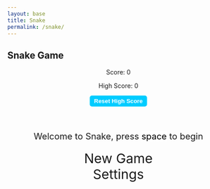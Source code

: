 ```yaml
---
layout: base
title: Snake
permalink: /snake/
---
```


<style>
    body {
    }

    .wrap {
        margin-left: auto;
        margin-right: auto;
    }

    canvas {
        display: none;
        border-style: solid;
        border-width: 10px;
        border-color:rgb(8, 12, 245);
    }

    canvas:focus {
        outline: none;
    }

    /* All screens style */
    #gameover p,
    #setting p,
    #menu p {
        font-size: 20px;
    }

    #gameover a,
    #setting a,
    #menu a {
        font-size: 30px;
        display: block;
    }

    #gameover a:hover,
    #setting a:hover,
    #menu a:hover {
        cursor: pointer;
    }

    #menu {
        display: block;
    }

    #gameover,
    #setting {
        display: none;
    }

    #setting input {
        display: none;
    }

    #setting label {
        cursor: pointer;
    }

    #setting input:checked+label {
        background-color: #FFF;
        color: #000;
    }
</style>

<h2>Snake Game</h2>
<div class="container">
    <header class="pb-3 mb-4 border-bottom border-primary text-dark">
        <p class="fs-4">Score: <span id="score_value">0</span></p>
        <p class="fs-4">High Score: <span id="high_score_value">0</span></p>
        <button id="reset_high_score" style="background-color:rgb(0, 204, 255); color: white; padding: 5px 10px; border: none; border-radius: 5px; font-weight: bold; cursor: pointer;">
            Reset High Score
        </button>
    </header>
    <div class="container bg-secondary" style="text-align:center;">
        <!-- Main Menu -->
        <div id="menu" class="py-4 text-light">
            <p>Welcome to Snake, press <span style="background-color: #FFFFFF; color: #000000">space</span> to begin</p>
            <a id="new_game" class="link-alert">New Game</a>
            <a id="setting_menu" class="link-alert">Settings</a>
        </div>
        <!-- Game Over -->
        <div id="gameover" class="py-4 text-light">
            <p>Game Over, press <span style="background-color: #FFFFFF; color: #000000">space</span> to try again</p>
            <a id="new_game1" class="link-alert">New Game</a>
            <a id="setting_menu1" class="link-alert">Settings</a>
        </div>
        <!-- Play Screen -->
        <canvas id="snake" class="wrap" width="320" height="320" tabindex="1"></canvas>
        <!-- Settings Screen -->
        <div id="setting" class="py-4 text-light">
            <p>Settings Screen, press <span style="background-color: #FFFFFF; color: #000000">space</span> to go back to playing</p>
            <a id="new_game2" class="link-alert">New Game</a>
            <br>
            <p>Speed:
                <input id="speed1" type="radio" name="speed" value="120" checked />
                <label for="speed1">Slow</label>
                <input id="speed2" type="radio" name="speed" value="75" />
                <label for="speed2">Normal</label>
                <input id="speed3" type="radio" name="speed" value="35" />
                <label for="speed3">Fast</label>
            </p>
            <p>Wall:
                <input id="wallon" type="radio" name="wall" value="1" checked />
                <label for="wallon">On</label>
                <input id="walloff" type="radio" name="wall" value="0" />
                <label for="walloff">Off</label>
            </p>
        </div>
    </div>
</div>

<script>
    (function () {
        /* Game Attributes */
        const canvas = document.getElementById("snake");
        const ctx = canvas.getContext("2d");

        const SCREEN_MENU = -1, SCREEN_SNAKE = 0, SCREEN_GAME_OVER = 1, SCREEN_SETTING = 2;
        const BLOCK = 10;

        let SCREEN = SCREEN_MENU;
        let snake = [];
        let snake_dir = 1;
        let snake_next_dir = 1;
        let snake_speed = 150;
        let food = { x: 0, y: 0 };
        let score = 0;
        let wall = 1;

        const ele_score = document.getElementById("score_value");
        const ele_high_score = document.getElementById("high_score_value");
        const reset_high_score_button = document.getElementById("reset_high_score");
        const screen_menu = document.getElementById("menu");
        const screen_game_over = document.getElementById("gameover");
        const screen_setting = document.getElementById("setting");
        const screen_snake = document.getElementById("snake");

        const button_new_game = document.getElementById("new_game");
        const button_new_game1 = document.getElementById("new_game1");
        const button_new_game2 = document.getElementById("new_game2");
        const button_setting_menu = document.getElementById("setting_menu");
        const button_setting_menu1 = document.getElementById("setting_menu1");

        /* High Score Logic */
        let highScore = localStorage.getItem("highScore") || 0; // Retrieve high score from localStorage
        ele_high_score.textContent = highScore;

        const updateHighScore = (currentScore) => {
            if (currentScore > highScore) {
                highScore = currentScore;
                localStorage.setItem("highScore", highScore); // Save the new high score to localStorage
                ele_high_score.textContent = highScore; // Update the high score display
            }
        };

        reset_high_score_button.onclick = () => {
            highScore = 0;
            localStorage.setItem("highScore", highScore); // Reset high score in localStorage
            ele_high_score.textContent = highScore; // Update the high score display
        };

        /* Display Control */
        const showScreen = (screen_opt) => {
            SCREEN = screen_opt;
            screen_menu.style.display = screen_opt === SCREEN_MENU ? "block" : "none";
            screen_snake.style.display = screen_opt === SCREEN_SNAKE ? "block" : "none";
            screen_game_over.style.display = screen_opt === SCREEN_GAME_OVER ? "block" : "none";
            screen_setting.style.display = screen_opt === SCREEN_SETTING ? "block" : "none";
        };

        /* Game Initialization */
        const newGame = () => {
            showScreen(SCREEN_SNAKE);
            screen_snake.focus();
            score = 0;
            updateScore(score);
            snake = [{ x: 0, y: 15 }];
            snake_next_dir = 1;
            addFood();
            mainLoop();
        };

        /* Main Game Loop */
        const mainLoop = () => {
            let _x = snake[0].x;
            let _y = snake[0].y;

            // Update direction
            snake_dir = snake_next_dir;
            switch (snake_dir) {
                case 0: _y--; break; // Up
                case 1: _x++; break; // Right
                case 2: _y++; break; // Down
                case 3: _x--; break; // Left
            }

            // Move snake
            snake.pop();
            snake.unshift({ x: _x, y: _y });

            // Check collisions
            if (wall === 1 && (_x < 0 || _x >= canvas.width / BLOCK || _y < 0 || _y >= canvas.height / BLOCK)) {
                showScreen(SCREEN_GAME_OVER);
                return;
            }

            for (let i = 1; i < snake.length; i++) {
                if (_x === snake[i].x && _y === snake[i].y) {
                    showScreen(SCREEN_GAME_OVER);
                    return;
                }
            }

            // Check food collision
            if (checkBlock(_x, _y, food.x, food.y)) {
                snake.push({ x: _x, y: _y });
                updateScore(++score);
                addFood();
            }

            // Render game
            renderGame();
            setTimeout(mainLoop, snake_speed);
        };

        /* Render Game */
        const renderGame = () => {
            ctx.fillStyle = "royalblue";
            ctx.fillRect(0, 0, canvas.width, canvas.height);

            snake.forEach(part => drawBlock(food.x, food.mak, "rgb(255, 0, 0)"); // Red in RGB
            drawBlock(food.x, food.y, "#FF0000");
        };

        /* Utility Functions */
        const drawBlock = (x, y, color) => {
            ctx.fillStyle = color;
            ctx.fillRect(x * BLOCK, y * BLOCK, BLOCK, BLOCK);
        };

        const addFood = () => {
            food.x = Math.floor(Math.random() * (canvas.width / BLOCK));
            food.y = Math.floor(Math.random() * (canvas.height / BLOCK));
        };

        const checkBlock = (x, y, _x, _y) => x === _x && y === _y;

        const updateScore = (value) => {
            ele_score.textContent = value;
            updateHighScore(value); // Check and update high score
        };
                /* Event Listeners */
window.onload = () => {
    button_new_game.onclick = newGame;
    button_new_game1.onclick = newGame;
    button_new_game2.onclick = newGame;
    button_setting_menu.onclick = () => showScreen(SCREEN_SETTING);
    button_setting_menu1.onclick = () => showScreen(SCREEN_SETTING);

    // Add event listener for arrow keys
    window.addEventListener("keydown", (evt) => {
        if (SCREEN !== SCREEN_SNAKE) {
            if (evt.code === "Space") newGame();
            return;
        }

        // Update snake direction based on arrow keys
        switch (evt.code) {
            case "ArrowUp":
                if (snake_dir !== 2) snake_next_dir = 0; // Up
                break;
            case "ArrowRight":
                if (snake_dir !== 3) snake_next_dir = 1; // Right
                break;
            case "ArrowDown":
                if (snake_dir !== 0) snake_next_dir = 2; // Down
                break;
            case "ArrowLeft":
                if (snake_dir !== 1) snake_next_dir = 3; // Left
                break;
        }
    });
};
    })();
</script>